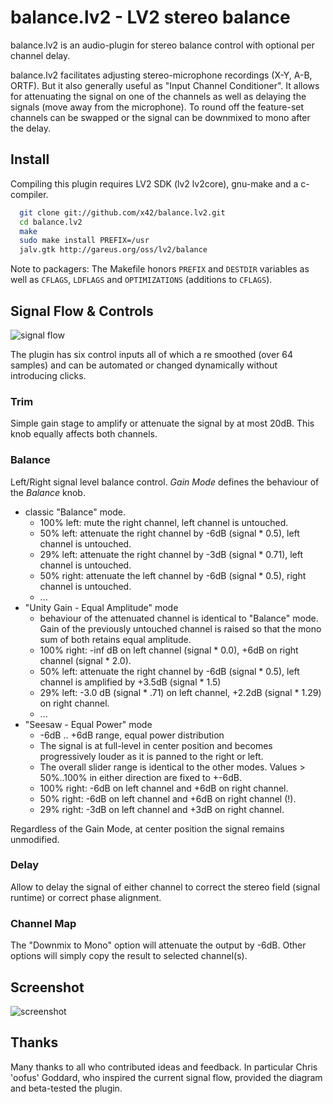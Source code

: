 balance.lv2 - LV2 stereo balance
================================

balance.lv2 is an audio-plugin for stereo balance control with
optional per channel delay.

balance.lv2 facilitates adjusting stereo-microphone recordings (X-Y, A-B, ORTF).
But it also generally useful as "Input Channel Conditioner".
It allows for attenuating the signal on one of the channels as well as
delaying the signals (move away from the microphone).
To round off the feature-set channels can be swapped or the signal can be
downmixed to mono after the delay.

Install
-------

Compiling this plugin requires LV2 SDK (lv2 lv2core), gnu-make and a c-compiler.

```bash
  git clone git://github.com/x42/balance.lv2.git
  cd balance.lv2
  make
  sudo make install PREFIX=/usr
  jalv.gtk http://gareus.org/oss/lv2/balance
```

Note to packagers: The Makefile honors `PREFIX` and `DESTDIR` variables as well
as `CFLAGS`, `LDFLAGS` and `OPTIMIZATIONS` (additions to `CFLAGS`).

Signal Flow & Controls
----------------------

![signal flow](https://raw.github.com/x42/balance.lv2/master/doc/signal_flow.png "Signal Flow")

The plugin has six control inputs all of which a re smoothed (over 64 samples) and can
be automated or changed dynamically without introducing clicks.

### Trim

Simple gain stage to amplify or attenuate the signal by at most 20dB.
This knob equally affects both channels.

### Balance

Left/Right signal level balance control.
*Gain Mode* defines the behaviour of the *Balance* knob.

* classic "Balance" mode.
  * 100% left: mute the right channel, left channel is untouched.
  *  50% left: attenuate the right channel by -6dB (signal * 0.5), left channel is untouched.
  *  29% left: attenuate the right channel by -3dB (signal * 0.71), left channel is untouched.
  *  50% right: attenuate the left channel by -6dB (signal * 0.5), right channel is untouched.
  * ...
* "Unity Gain - Equal Amplitude" mode
  * behaviour of the attenuated channel is identical to "Balance" mode.
    Gain of the previously untouched channel is raised so that the mono sum of both retains equal amplitude.
  * 100% right: -inf dB on left channel (signal * 0.0), +6dB on right channel (signal * 2.0).
  *  50% left: attenuate the right channel by -6dB (signal * 0.5), left channel is amplified by +3.5dB (signal * 1.5)
  *  29% left: -3.0 dB (signal * .71) on left channel,  +2.2dB (signal * 1.29) on right channel.
  * ...
* "Seesaw - Equal Power" mode
  * -6dB .. +6dB range, equal power distribution
  * The signal is at full-level in center position and becomes progressively louder as it is panned to the right or left.
  * The overall slider range is identical to the other modes.
    Values > 50%..100% in either direction are fixed to +-6dB.
  * 100% right: -6dB on left channel and +6dB on right channel.
  *  50% right: -6dB on left channel and +6dB on right channel (!).
  *  29% right: -3dB on left channel and +3dB on right channel.

Regardless of the Gain Mode, at center position the signal remains unmodified.

### Delay

Allow to delay the signal of either channel to correct the stereo field (signal runtime) or correct phase alignment.

### Channel Map

The "Downmix to Mono" option will attenuate the output by -6dB. Other options will simply copy
the result to selected channel(s).

Screenshot
----------

![screenshot](https://raw.github.com/x42/balance.lv2/master/doc/screenshot.png "Example running in Ardour")

Thanks
------
Many thanks to all who contributed ideas and feedback. In particular
Chris 'oofus' Goddard, who inspired the current signal flow, provided
the diagram and beta-tested the plugin.
